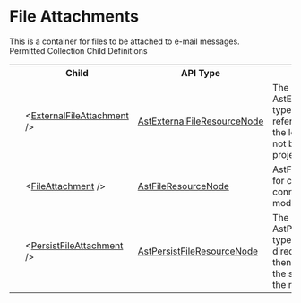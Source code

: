 # File Attachments

<div class="LanguageSummary"><div class ="SummaryItem">This is a container for files to be attached to e-mail messages.</div></div><div class="SchemaBindingGroup"><div class="SchemaBindingGroupHeader">Permitted Collection Child Definitions</div><table id="SchemaBindingList" class="SchemaBindingList"><tbody><tr><th class="SchemaBindingIconColumnHeader">&nbsp;</th><th class="SchemaBindingNameColumnHeader">Child</th><th class="SchemaBindingTypeColumnHeader">API Type</th><th class="SchemaBindingSummaryColumnHeader">Description</th></tr><tr class="cd0"><td class="SchemaBindingIcon"><div class="NotRequired" /></td><td class="SchemaBindingName"><span class="punc">&lt;</span><a href=Varigence.Languages.Biml.Task.AstExternalFileResourceNode.html">ExternalFileAttachment</a><span class="punc"> /&gt;</span></td><td class="SchemaBindingType"><a href="../api-reference/Varigence.Languages.Biml.Task.AstExternalFileResourceNode.html">AstExternalFileResourceNode</a></td><td class="SchemaBindingSummary">The AstExternalFileResourceNode type is used for creating references to a file path on the local file system that has not been modeled in the Biml project as a file connection.</td></tr><tr class="cd1"><td class="SchemaBindingIcon"><div class="NotRequired" /></td><td class="SchemaBindingName"><span class="punc">&lt;</span><a href=Varigence.Languages.Biml.Task.AstFileResourceNode.html">FileAttachment</a><span class="punc"> /&gt;</span></td><td class="SchemaBindingType"><a href="../api-reference/Varigence.Languages.Biml.Task.AstFileResourceNode.html">AstFileResourceNode</a></td><td class="SchemaBindingSummary">AstFileResourceNode is used for creating references to file connections that have been modeled in the Biml project.</td></tr><tr class="cd0"><td class="SchemaBindingIcon"><div class="NotRequired" /></td><td class="SchemaBindingName"><span class="punc">&lt;</span><a href=Varigence.Languages.Biml.Task.AstPersistFileResourceNode.html">PersistFileAttachment</a><span class="punc"> /&gt;</span></td><td class="SchemaBindingType"><a href="../api-reference/Varigence.Languages.Biml.Task.AstPersistFileResourceNode.html">AstPersistFileResourceNode</a></td><td class="SchemaBindingSummary">The AstPersistFileResourceNode type provides the facility to directly input text data and then storing that text data in the specified file for use in the referencing Biml object.</td></tr></tbody></table></div>